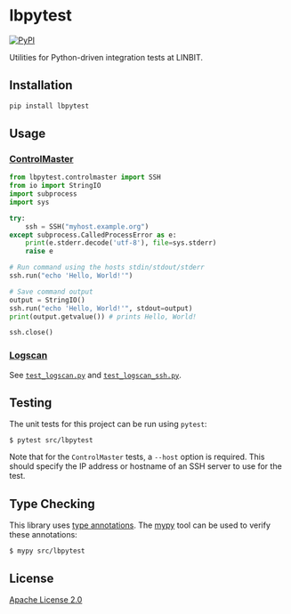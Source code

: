 # lbpytest

[![PyPI](https://img.shields.io/pypi/v/lbpytest)](https://pypi.org/project/lbpytest/)

Utilities for Python-driven integration tests at LINBIT.

## Installation

```bash
pip install lbpytest
```

## Usage

### [ControlMaster](./src/lbpytest/controlmaster.py)

```python
from lbpytest.controlmaster import SSH
from io import StringIO
import subprocess
import sys

try:
    ssh = SSH("myhost.example.org")
except subprocess.CalledProcessError as e:
    print(e.stderr.decode('utf-8'), file=sys.stderr)
    raise e

# Run command using the hosts stdin/stdout/stderr
ssh.run("echo 'Hello, World!'")

# Save command output
output = StringIO()
ssh.run("echo 'Hello, World!'", stdout=output)
print(output.getvalue()) # prints Hello, World!

ssh.close()
```

### [Logscan](./src/lbpytest/logscan.py)

See [`test_logscan.py`](./src/lbpytest/test_logscan.py) and
[`test_logscan_ssh.py`](./src/lbpytest/test_logscan_ssh.py).

## Testing

The unit tests for this project can be run using `pytest`:

```
$ pytest src/lbpytest
```

Note that for the `ControlMaster` tests, a `--host` option is required. This should specify the IP address or hostname
of an SSH server to use for the test.

## Type Checking

This library uses [type annotations](https://docs.python.org/3/library/typing.html).
The [mypy](http://mypy-lang.org/) tool can be used to verify these annotations:

```
$ mypy src/lbpytest
```

## License

[Apache License 2.0](https://choosealicense.com/licenses/apache-2.0/)
